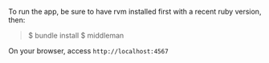 To run the app, be sure to have rvm installed first with a recent ruby
version, then:

> $ bundle install
> $ middleman

On your browser, access `http://localhost:4567`
